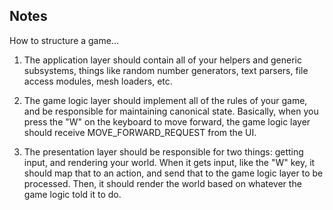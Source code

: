 ## Notes

How to structure a game...

1. The application layer should contain all of your helpers and generic subsystems, things like random number generators, text parsers, file access modules, mesh loaders, etc.

1. The game logic layer should implement all of the rules of your game, and be responsible for maintaining canonical state. Basically, when you press the "W" on the keyboard to move forward, the game logic layer should receive MOVE_FORWARD_REQUEST from the UI.

1. The presentation layer should be responsible for two things: getting input, and rendering your world. When it gets input, like the "W" key, it should map that to an action, and send that to the game logic layer to be processed. Then, it should render the world based on whatever the game logic told it to do.

